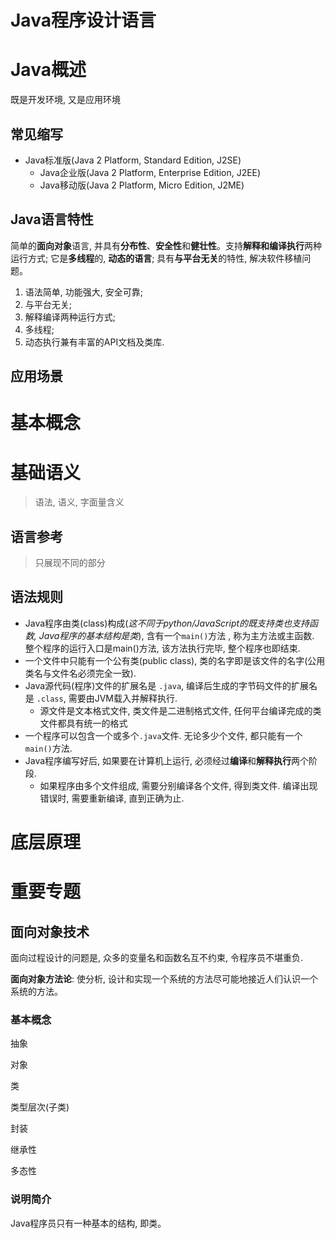 # Java程序设计语言

# Java概述

既是开发环境, 又是应用环境

## 常见缩写

- Java标准版(Java 2 Platform, Standard Edition, J2SE)
  - Java企业版(Java 2 Platform, Enterprise Edition, J2EE)
  - Java移动版(Java 2 Platform, Micro Edition, J2ME)



## Java语言特性

简单的**面向对象**语言, 并具有**分布性**、**安全性**和**健壮性**。支持**解释和编译执行**两种运行方式; 它是**多线程**的, **动态的语言**; 具有**与平台无关**的特性, 解决软件移植问题。

1. 语法简单, 功能强大, 安全可靠; 
2. 与平台无关;
3. 解释编译两种运行方式;
4. 多线程;
5. 动态执行兼有丰富的API文档及类库. 

## 应用场景

# 基本概念

# 基础语义

> 语法, 语义, 字面量含义

## 语言参考

> 只展现不同的部分



## 语法规则

- Java程序由类(class)构成(*这不同于python/JavaScript的既支持类也支持函数, Java程序的基本结构是类*), 含有一个`main()`方法 , 称为主方法或主函数. 整个程序的运行入口是main()方法, 该方法执行完毕, 整个程序也即结束. 
- 一个文件中只能有一个公有类(public class), 类的名字即是该文件的名字(公用类名与文件名必须完全一致). 
- Java源代码(程序)文件的扩展名是 `.java`, 编译后生成的字节码文件的扩展名是 `.class`, 需要由JVM载入并解释执行. 
  - 源文件是文本格式文件, 类文件是二进制格式文件, 任何平台编译完成的类文件都具有统一的格式
- 一个程序可以包含一个或多个`.java`文件. 无论多少个文件, 都只能有一个`main()`方法. 
- Java程序编写好后, 如果要在计算机上运行, 必须经过**编译**和**解释执行**两个阶段. 
  - 如果程序由多个文件组成, 需要分别编译各个文件, 得到类文件. 编译出现错误时, 需要重新编译, 直到正确为止. 



# 底层原理

# 重要专题

## 面向对象技术

面向过程设计的问题是, 众多的变量名和函数名互不约束, 令程序员不堪重负. 

**面向对象方法论**: 使分析, 设计和实现一个系统的方法尽可能地接近人们认识一个系统的方法。



### 基本概念

抽象

对象

类

类型层次(子类)

封装

继承性

多态性

### 说明简介

Java程序员只有一种基本的结构, 即类。

